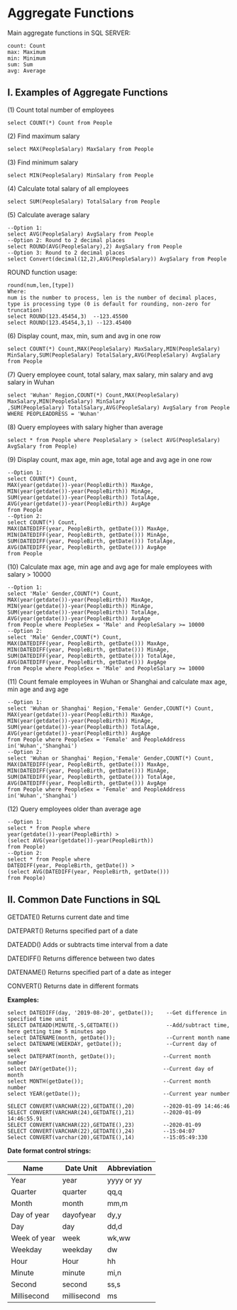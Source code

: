 # Aggregate Functions

Main aggregate functions in SQL SERVER:

```
count: Count
max: Maximum
min: Minimum 
sum: Sum
avg: Average
```

## I. Examples of Aggregate Functions

(1) Count total number of employees

```
select COUNT(*) Count from People
```

(2) Find maximum salary

```
select MAX(PeopleSalary) MaxSalary from People
```

(3) Find minimum salary

```
select MIN(PeopleSalary) MinSalary from People
```

(4) Calculate total salary of all employees

```
select SUM(PeopleSalary) TotalSalary from People
```

(5) Calculate average salary

```
--Option 1:
select AVG(PeopleSalary) AvgSalary from People
--Option 2: Round to 2 decimal places
select ROUND(AVG(PeopleSalary),2) AvgSalary from People
--Option 3: Round to 2 decimal places
select Convert(decimal(12,2),AVG(PeopleSalary)) AvgSalary from People
```

ROUND function usage:

```
round(num,len,[type])
Where:
num is the number to process, len is the number of decimal places, type is processing type (0 is default for rounding, non-zero for truncation)
select ROUND(123.45454,3)  --123.45500
select ROUND(123.45454,3,1) --123.45400
```

(6) Display count, max, min, sum and avg in one row

```
select COUNT(*) Count,MAX(PeopleSalary) MaxSalary,MIN(PeopleSalary) MinSalary,SUM(PeopleSalary) TotalSalary,AVG(PeopleSalary) AvgSalary from People
```

(7) Query employee count, total salary, max salary, min salary and avg salary in Wuhan

```
select 'Wuhan' Region,COUNT(*) Count,MAX(PeopleSalary) MaxSalary,MIN(PeopleSalary) MinSalary
,SUM(PeopleSalary) TotalSalary,AVG(PeopleSalary) AvgSalary from People 
WHERE PEOPLEADDRESS = 'Wuhan'
```

(8) Query employees with salary higher than average

```
select * from People where PeopleSalary > (select AVG(PeopleSalary) AvgSalary from People)
```

(9) Display count, max age, min age, total age and avg age in one row

```
--Option 1:
select COUNT(*) Count,
MAX(year(getdate())-year(PeopleBirth)) MaxAge,
MIN(year(getdate())-year(PeopleBirth)) MinAge,
SUM(year(getdate())-year(PeopleBirth)) TotalAge,
AVG(year(getdate())-year(PeopleBirth)) AvgAge 
from People
--Option 2:
select COUNT(*) Count,
MAX(DATEDIFF(year, PeopleBirth, getDate())) MaxAge,
MIN(DATEDIFF(year, PeopleBirth, getDate())) MinAge,
SUM(DATEDIFF(year, PeopleBirth, getDate())) TotalAge,
AVG(DATEDIFF(year, PeopleBirth, getDate())) AvgAge 
from People
```

(10) Calculate max age, min age and avg age for male employees with salary > 10000

```
--Option 1:
select 'Male' Gender,COUNT(*) Count,
MAX(year(getdate())-year(PeopleBirth)) MaxAge,
MIN(year(getdate())-year(PeopleBirth)) MinAge,
SUM(year(getdate())-year(PeopleBirth)) TotalAge,
AVG(year(getdate())-year(PeopleBirth)) AvgAge 
from People where PeopleSex = 'Male' and PeopleSalary >= 10000
--Option 2:
select 'Male' Gender,COUNT(*) Count,
MAX(DATEDIFF(year, PeopleBirth, getDate())) MaxAge,
MIN(DATEDIFF(year, PeopleBirth, getDate())) MinAge,
SUM(DATEDIFF(year, PeopleBirth, getDate())) TotalAge,
AVG(DATEDIFF(year, PeopleBirth, getDate())) AvgAge 
from People where PeopleSex = 'Male' and PeopleSalary >= 10000
```

(11) Count female employees in Wuhan or Shanghai and calculate max age, min age and avg age

```
--Option 1:
select 'Wuhan or Shanghai' Region,'Female' Gender,COUNT(*) Count,
MAX(year(getdate())-year(PeopleBirth)) MaxAge,
MIN(year(getdate())-year(PeopleBirth)) MinAge,
SUM(year(getdate())-year(PeopleBirth)) TotalAge,
AVG(year(getdate())-year(PeopleBirth)) AvgAge  
from People where PeopleSex = 'Female' and PeopleAddress in('Wuhan','Shanghai')
--Option 2:
select 'Wuhan or Shanghai' Region,'Female' Gender,COUNT(*) Count,
MAX(DATEDIFF(year, PeopleBirth, getDate())) MaxAge,
MIN(DATEDIFF(year, PeopleBirth, getDate())) MinAge,
SUM(DATEDIFF(year, PeopleBirth, getDate())) TotalAge,
AVG(DATEDIFF(year, PeopleBirth, getDate())) AvgAge  
from People where PeopleSex = 'Female' and PeopleAddress in('Wuhan','Shanghai')
```

(12) Query employees older than average age

```
--Option 1:
select * from People where 
year(getdate())-year(PeopleBirth) > 
(select AVG(year(getdate())-year(PeopleBirth)) 
from People)
--Option 2:
select * from People where 
DATEDIFF(year, PeopleBirth, getDate()) > 
(select AVG(DATEDIFF(year, PeopleBirth, getDate())) 
from People)
```

## II. Common Date Functions in SQL

GETDATE() Returns current date and time

DATEPART() Returns specified part of a date

DATEADD() Adds or subtracts time interval from a date

DATEDIFF() Returns difference between two dates

DATENAME() Returns specified part of a date as integer

CONVERT() Returns date in different formats

**Examples:**

```
select DATEDIFF(day, '2019-08-20', getDate());    --Get difference in specified time unit
SELECT DATEADD(MINUTE,-5,GETDATE())               --Add/subtract time, here getting time 5 minutes ago
select DATENAME(month, getDate());                --Current month name
select DATENAME(WEEKDAY, getDate());              --Current day of week
select DATEPART(month, getDate());               --Current month number
select DAY(getDate());                           --Current day of month
select MONTH(getDate());                         --Current month number
select YEAR(getDate());                          --Current year number

SELECT CONVERT(VARCHAR(22),GETDATE(),20)         --2020-01-09 14:46:46
SELECT CONVERT(VARCHAR(24),GETDATE(),21)         --2020-01-09 14:46:55.91
SELECT CONVERT(VARCHAR(22),GETDATE(),23)         --2020-01-09
SELECT CONVERT(VARCHAR(22),GETDATE(),24)         --15:04:07
Select CONVERT(varchar(20),GETDATE(),14)         --15:05:49:330
```

**Date format control strings:**

| Name         | Date Unit    | Abbreviation |
| ------------ | ----------- | --------- |
| Year         | year        | yyyy or yy |
| Quarter      | quarter     | qq,q      |
| Month        | month       | mm,m      |
| Day of year  | dayofyear   | dy,y      |
| Day          | day         | dd,d      |
| Week of year | week        | wk,ww     |
| Weekday      | weekday     | dw        |
| Hour         | Hour        | hh        |
| Minute       | minute      | mi,n      |
| Second       | second      | ss,s      |
| Millisecond  | millisecond | ms        |
